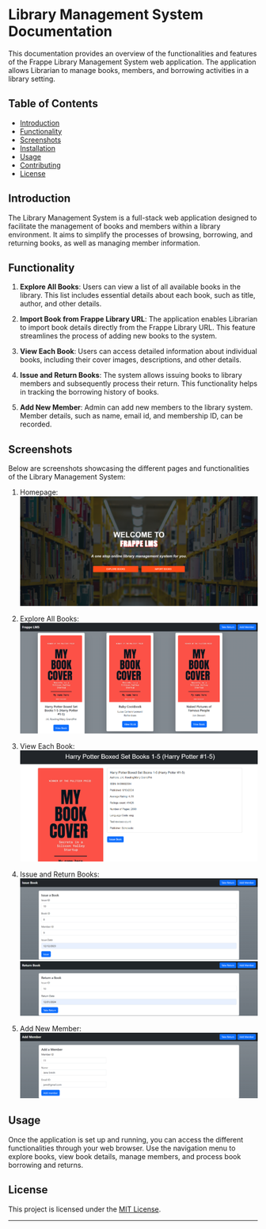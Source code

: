 # Library Management System Documentation

This documentation provides an overview of the functionalities and features of the Frappe Library Management System web application. The application allows Librarian to manage books, members, and borrowing activities in a library setting.

## Table of Contents

- [Introduction](#introduction)
- [Functionality](#functionality)
- [Screenshots](#screenshots)
- [Installation](#installation)
- [Usage](#usage)
- [Contributing](#contributing)
- [License](#license)

## Introduction

The Library Management System is a full-stack web application designed to facilitate the management of books and members within a library environment. It aims to simplify the processes of browsing, borrowing, and returning books, as well as managing member information.

## Functionality

1. **Explore All Books**: Users can view a list of all available books in the library. This list includes essential details about each book, such as title, author, and other details.

2. **Import Book from Frappe Library URL**: The application enables Librarian to import book details directly from the Frappe Library URL. This feature streamlines the process of adding new books to the system.

3. **View Each Book**: Users can access detailed information about individual books, including their cover images, descriptions, and other details.

4. **Issue and Return Books**: The system allows issuing books to library members and subsequently process their return. This functionality helps in tracking the borrowing history of books.

5. **Add New Member**: Admin can add new members to the library system. Member details, such as name, email id, and membership ID, can be recorded.

## Screenshots

Below are screenshots showcasing the different pages and functionalities of the Library Management System:

1. Homepage:
    ![Homepage](screenshots/index.png)

2. Explore All Books:
   ![Explore All Books](screenshots/books_collection.png)

3. View Each Book:
   ![View Book](screenshots/book.png)

4. Issue and Return Books:
   ![Issue](screenshots/issue.png)
   ![Return](screenshots/return.png)

5. Add New Member:
   ![Add Member](screenshots/member.png)


## Usage

Once the application is set up and running, you can access the different functionalities through your web browser. Use the navigation menu to explore books, view book details, manage members, and process book borrowing and returns.

## License

This project is licensed under the [MIT License](LICENSE).

---

